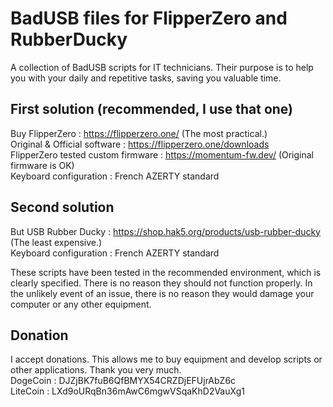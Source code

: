 # BadUSB files for FlipperZero and RubberDucky
A collection of BadUSB scripts for IT technicians. Their purpose is to help you with your daily and repetitive tasks, saving you valuable time.

## First solution (recommended, I use that one)
Buy FlipperZero : https://flipperzero.one/ (The most practical.)  
Original & Official software : https://flipperzero.one/downloads  
FlipperZero tested custom firmware : https://momentum-fw.dev/ (Original firmware is OK)  
Keyboard configuration : French AZERTY standard

## Second solution
But USB Rubber Ducky : https://shop.hak5.org/products/usb-rubber-ducky (The least expensive.)  
Keyboard configuration : French AZERTY standard

These scripts have been tested in the recommended environment, which is clearly specified. There is no reason they should not function properly. In the unlikely event of an issue, there is no reason they would damage your computer or any other equipment.  

## Donation
I accept donations. This allows me to buy equipment and develop scripts or other applications. Thank you very much.  
DogeCoin : DJZjBK7fuB6QfBMYX54CRZDjEFUjrAbZ6c  
LiteCoin : LXd9oURqBn36mAwC6mgwVSqaKhD2VauXg1 
